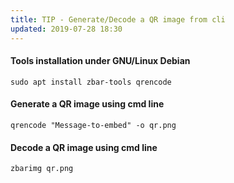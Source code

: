 ```yaml
---
title: TIP - Generate/Decode a QR image from cli
updated: 2019-07-28 18:30
---
```


#### Tools installation under GNU/Linux Debian

```
sudo apt install zbar-tools qrencode
```

#### Generate a QR image using cmd line

```
qrencode "Message-to-embed" -o qr.png
```

#### Decode a QR image using cmd line

```
zbarimg qr.png
```
